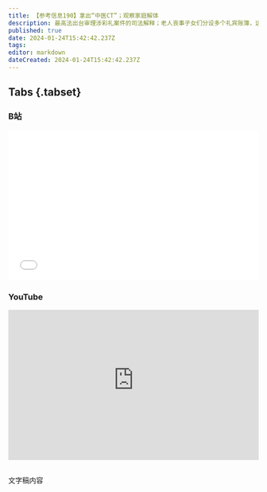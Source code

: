 ```yaml
---
title: 【参考信息190】拿出“中医CT”；观察家庭解体
description: 最高法出台审理涉彩礼案件的司法解释；老人丧事子女们分设多个礼宾账簿，这两件事儿反映的共同趋势值得关注。2021年底，上海、浙江、江西、山东、湖南、广东、四川7省市成为首批国家中医药综合改革示范区，最近新华社盘点了一批成果，“中医CT”就是其中一项，还有一大批中医药大模型来了，感觉古代名医的名字快不够用了。云南昭通镇雄10年来发生多起滑坡事故，加上当地有不少采空区，是不是应该考虑把人往外迁更合适。
published: true
date: 2024-01-24T15:42:42.237Z
tags: 
editor: markdown
dateCreated: 2024-01-24T15:42:42.237Z
---
```


## Tabs {.tabset}
### B站
<div style="position: relative; padding: 30% 45%;">
<iframe style="position: absolute; width: 100%; height: 100%; left: 0; top: 0;" src="//player.bilibili.com/player.html?&bvid=BV1Yw411E77C&page=1&as_wide=1&high_quality=1&danmaku=1&autoplay=0" scrolling="no" border="0" frameborder="no" framespacing="0" allowfullscreen="true"></iframe>
</div>

### YouTube
<div style="position: relative; padding: 30% 45%;">
<iframe style="position: absolute; top: 0; left: 0; width: 100%; height: 100%;" src="https://www.youtube-nocookie.com/embed/YouTubeVID" title="YouTube video player" frameborder="0" allow="accelerometer; autoplay; clipboard-write; encrypted-media; gyroscope; picture-in-picture" allowfullscreen></iframe>
</div>

## 

文字稿内容
